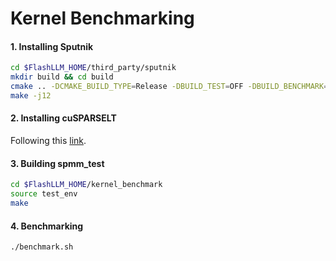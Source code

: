 # Kernel Benchmarking

#### 1. Installing Sputnik
```sh
cd $FlashLLM_HOME/third_party/sputnik
mkdir build && cd build
cmake .. -DCMAKE_BUILD_TYPE=Release -DBUILD_TEST=OFF -DBUILD_BENCHMARK=OFF -DCUDA_ARCHS=”80”
make -j12
```

#### 2. Installing cuSPARSELT
Following this [link](https://developer.nvidia.com/cusparselt-downloads).

#### 3. Building spmm_test
```sh
cd $FlashLLM_HOME/kernel_benchmark
source test_env
make
```

#### 4. Benchmarking
```sh
./benchmark.sh 
```

